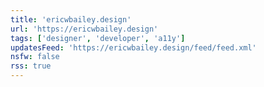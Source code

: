 ```yaml
---
title: 'ericwbailey.design'
url: 'https://ericwbailey.design'
tags: ['designer', 'developer', 'a11y']
updatesFeed: 'https://ericwbailey.design/feed/feed.xml'
nsfw: false
rss: true
---
```

